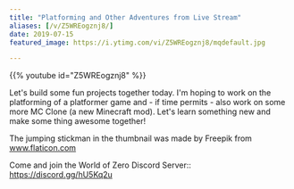 ```yaml
---
title: "Platforming and Other Adventures from Live Stream"
aliases: [/v/Z5WREogznj8/]
date: 2019-07-15
featured_image: https://i.ytimg.com/vi/Z5WREogznj8/mqdefault.jpg

---
```


{{% youtube id="Z5WREogznj8" %}}

Let's build some fun projects together today. I'm hoping to work on the platforming of a platformer game and - if time permits - also work on some more MC Clone (a new Minecraft mod). Let's learn something new and make some thing awesome together!

The jumping stickman in the thumbnail was made by Freepik from www.flaticon.com

Come and join the World of Zero Discord Server:: https://discord.gg/hU5Kq2u